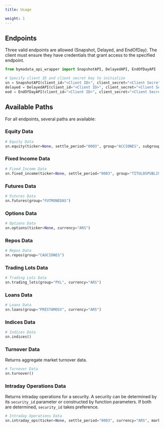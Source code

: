 ```yaml
---
title: Usage

weight: 1
---
```



## Endpoints

Three valid endpoints are allowed (Snapshot, Delayed, and EndOfDay). The client must ensure they have credentials that grant access to the specified endpoint.

```python
from bymadata_api_wrapper import SnapshotAPI, DelayedAPI, EndOfDayAPI

# Specify client ID and client secret key to initialize
sn = SnapshotAPI(client_id="<Client ID>", client_secret="<Client Secret Key>")  # Snapshot endpoint
delayed = DelayedAPI(client_id="<Client ID>", client_secret="<Client Secret Key>")  # Delayed endpoint
eod = EndOfDayAPI(client_id="<Client ID>", client_secret="<Client Secret Key>")  # EndOfDay endpoint
```

## Available Paths

For all endpoints, several paths are available:

### Equity Data

```python
# Equity Data
sn.equity(ticker=None, settle_period="0003", group="ACCIONES", subgroup=None, operative_form="CONTADO", currency="ARS")
```

### Fixed Income Data

```python
# Fixed Income Data
sn.fixed_income(ticker=None, settle_period="0003", group="TITULOSPUBLICOS", market="PPT", operative_form="CONTADO", currency="ARS")
```

### Futures Data

```python
# Futures Data
sn.futures(group="FUTMONEDAS")
```

### Options Data

```python
# Options Data
sn.options(ticker=None, currency="ARS")
```

### Repos Data

```python
# Repos Data
sn.repos(group="CAUCIONES")
```

### Trading Lots Data

```python
# Trading Lots Data
sn.trading_lots(group="PXL", currency="ARS")
```

### Loans Data

```python
# Loans Data
sn.loans(group="PRESTAMOSV", currency="ARS")
```

### Indices Data

```python
# Indices Data
sn.indices()
```

### Turnover Data

Returns aggregate market turnover data.

```python
# Turnover Data
sn.turnover()
```

### Intraday Operations Data

Returns intraday operations for a security. A security can be determined by its `security_id` parameter or constructed by function parameters. If both are determined, `security_id` takes preference.

```python
# Intraday Operations Data
sn.intraday_ops(ticker=None, settle_period="0003", currency="ARS", market="CT", operative_form="C", security_id=None)
```


